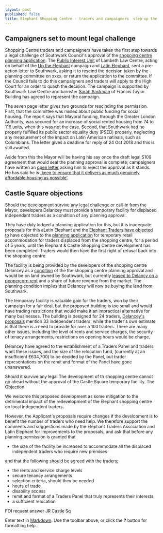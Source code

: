 ```yaml
---
layout: post
published: false
title: Elephant Shopping Centre - traders and campaigners  step-up the fight
---
```


## Campaigners set to mount legal challenge

Shopping Centre traders and campaigners have taken the first step towards a legal challenge of Southwark Council's approval of the [shopping centre planning application](https://planning.southwark.gov.uk/online-applications/simpleSearchResults.do?action=firstPage).  The [Public Interest Unit](http://www.pilu.org.uk/paul-heron/) of Lambeth Law Centre, acting on behalf of the [Up the Elephant](https://twitter.com/UpTheElephant_) campaign and [Latin Elephant](http://latinelephant.org/), sent a pre-action letter to Southwark, asking it to rescind the decision taken by the planning committee on xxxx, or return the application to the committee.  If the Council fails to do this campaigners and traders will apply to the High Court for an order to quash the decision.  The campaign is supported by Southwark Law Centre and barrister [Sarah Sackman](https://www.ftbchambers.co.uk/barristers/sarah-sackman) of Francis Taylor Building has agreed to represent the campaign.

The seven page letter gives two grounds for rescinding the permission. First, that the committee was misled about public funding for social housing. The report says that Mayoral funding, through the Greater London Authority, was secured for an increase of social rented housing from 74 to 116 units, when this was not the case.  Second, that Southwark had no properly fulfilled its publIc sector equality duty (PSED) properly, neglecting any measurement of the impact on Latin American natinals, such as Colombians.  The letter gives a deadline for reply of 24 Oct 2018 and this is still awaited.

Aside from this the Mayor will be having his say once the draft legal S106 agreement that would seal the planning approval is complete; campaigners have written an [open letter](https://twitter.com/UpTheElephant_) asking him to reject the approval as it stands.  
He has said he is ['keen to ensure that it delivers as much genuinely affordable housing as possible'](https://www.insidehousing.co.uk/news/news/khan-keen-for-elephant--castle-development-to-deliver-affordable-housing-58462).


## Castle Square objections

Should the development survive any legal challenge or call-in from the Mayor, developers Delancey must provide a temporary facility for displaced independant traders as a condition of any planning approval.

They have duly lodged a planning application for this, but it is inadequate  proposals for this aLatin Elephant and the [Elephant Traders have objected to](https://planning.southwark.gov.uk/online-applications/applicationDetails.do?activeTab=neighbourComments&keyVal=_STHWR_DCAPR_9578882) have objected to the [planning application]() for temporary retail accommodation for traders displaced from the shopping centre, for a period of 5 years, until the Elephant & Castle Shopping Centre development has been completed. Traders would then have the first right of refusal back into the shopping centre.

The facility is being provided by the developers of the shopping centre Delancey as a [condition](http://moderngov.southwark.gov.uk/mgAi.aspx?ID=49413) of the the shopping centre planning approval and would be on land owned by Southwark, but currently [leased to Delancy on a peppercorn rent](http://35percent.org/2016-06-26-restricted-access-elephant-park/) and a share of future revenue from the market.  The planning condition implies that Delancey will now be buying the land from Southwark.

The temporary facility is valuable gain for the traders, won by their campaign for a fair deal, but the proposed building is too small and would have trading restrictions that would make it an impractical alternative for many businesses.  The building is designed for 24 traders, [Delancey's  proposals]() mention 33 independent traders, while the trader's own estimate is that there is a need to provide for over a 100 traders. There are many other issues, including the level of rents and service charges, the security of tenacy arrangements, restrictions on opening hours would be charge,  

Delancey have agreed to the establishment of a Traders Panel and traders want these issues, and the size of the relocation fund, (currently at an insufficient £634,700) to be decided by the Panel, but trader representations on the remit and format of the Panel have gone unanswered.

Should it survive any legal The development of th shopping centre cannot go ahead without the approval of the Castle Square temporary facility.  The 
Objection

We welcome this proposed development as some mitigation to the detrimental impact of the redevelopment of the Elephant shopping centre on local independent traders.

However, the Applicant's proposals require changes if the development is to benefit the number of traders who need help.
We therefore support the comments and suggestions made by the Elephant Traders Association and Latin Elephant for improvements to the proposals, and ask that before any planning permission is granted that

-	the size of the facility be increased to accommodate all the displaced independent traders who require new premises

and that the following should be agreed with the traders;

-	the rents and service charge levels
-	secure tenancy arrangements
-	selection criteria, should they be needed 
-	hours of trade
-	disability access
- 	remit and format of a Traders Panel that truly represents their interests
-	a sufficient relocation

   



FOI request answer
JR 
Castle Sq




Enter text in [Markdown](http://daringfireball.net/projects/markdown/). Use the toolbar above, or click the **?** button for formatting help.